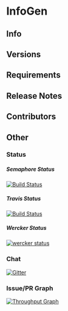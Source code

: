 # **InfoGen**
## **Info**

## **Versions**

## **Requirements**

## **Release Notes**

## **Contributors**

## **Other**
### **Status**
##### **Semaphore Status**
[![Build Status](https://semaphoreapp.com/api/v1/projects/d4cca506-99be-44d2-b19e-176f36ec8cf1/128505/shields_badge.svg)](https://semaphoreci.com/0-eclipse-0/infogen)
##### **Travis Status**
[![Build Status](https://travis-ci.org/boennemann/badges.svg?branch=master)](https://travis-ci.org/0-Eclipse-0/InfoGen)
##### **Wercker Status**
[![wercker status](https://app.wercker.com/status/9e0bc54c43f48d220aec684fffb2b110/s/master "wercker status")](https://app.wercker.com/project/byKey/9a8016091a3a2e5390695e5a7ea172dd)
### **Chat**
[![Gitter](https://badges.gitter.im/0-Eclipse-0/InfoGen.svg)](https://gitter.im/0-Eclipse-0/InfoGen?utm_source=badge&utm_medium=badge&utm_campaign=pr-badge)
### **Issue/PR Graph**
[![Throughput Graph](https://graphs.waffle.io/0-Eclipse-0/InfoGen/throughput.svg)](https://waffle.io/0-Eclipse-0/InfoGen/metrics/throughput)
